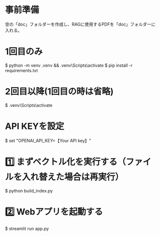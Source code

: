 # 事前準備
空の「doc」フォルダーを作成し、RAGに使用するPDFを「doc」フォルダーに入れる。

# 1回目のみ
$ python -m venv .venv && .venv\Scripts\activate
$ pip install -r requirements.txt

# 2回目以降(1回目の時は省略)
$ .venv\Scripts\activate

# API KEYを設定
$ set "OPENAI_API_KEY=【Your API key】"

# 1️⃣ まずベクトル化を実行する（ファイルを入れ替えた場合は再実行）
$ python build_index.py

# 2️⃣ Webアプリを起動する
$ streamlit run app.py
